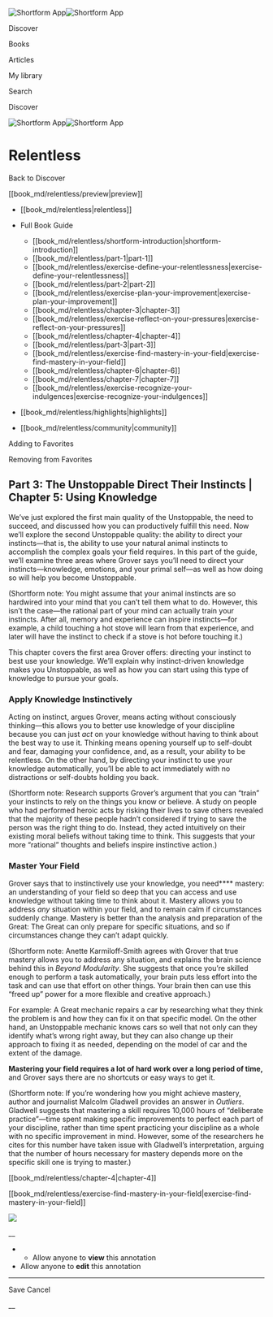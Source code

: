 ![Shortform App](/img/logo.36a2399e.svg)![Shortform App](/img/logo-dark.70c1b072.svg)

Discover

Books

Articles

My library

Search

Discover

![Shortform App](/img/logo.36a2399e.svg)![Shortform App](/img/logo-dark.70c1b072.svg)

# Relentless

Back to Discover

[[book_md/relentless/preview|preview]]

  * [[book_md/relentless|relentless]]
  * Full Book Guide

    * [[book_md/relentless/shortform-introduction|shortform-introduction]]
    * [[book_md/relentless/part-1|part-1]]
    * [[book_md/relentless/exercise-define-your-relentlessness|exercise-define-your-relentlessness]]
    * [[book_md/relentless/part-2|part-2]]
    * [[book_md/relentless/exercise-plan-your-improvement|exercise-plan-your-improvement]]
    * [[book_md/relentless/chapter-3|chapter-3]]
    * [[book_md/relentless/exercise-reflect-on-your-pressures|exercise-reflect-on-your-pressures]]
    * [[book_md/relentless/chapter-4|chapter-4]]
    * [[book_md/relentless/part-3|part-3]]
    * [[book_md/relentless/exercise-find-mastery-in-your-field|exercise-find-mastery-in-your-field]]
    * [[book_md/relentless/chapter-6|chapter-6]]
    * [[book_md/relentless/chapter-7|chapter-7]]
    * [[book_md/relentless/exercise-recognize-your-indulgences|exercise-recognize-your-indulgences]]
  * [[book_md/relentless/highlights|highlights]]
  * [[book_md/relentless/community|community]]



Adding to Favorites 

Removing from Favorites 

## Part 3: The Unstoppable Direct Their Instincts | Chapter 5: Using Knowledge

We’ve just explored the first main quality of the Unstoppable, the need to succeed, and discussed how you can productively fulfill this need. Now we’ll explore the second Unstoppable quality: the ability to direct your instincts—that is, the ability to use your natural animal instincts to accomplish the complex goals your field requires. In this part of the guide, we’ll examine three areas where Grover says you’ll need to direct your instincts—knowledge, emotions, and your primal self—as well as how doing so will help you become Unstoppable.

(Shortform note: You might assume that your animal instincts are so hardwired into your mind that you can’t tell them what to do. However, this isn’t the case—the rational part of your mind can actually train your instincts. After all, memory and experience can inspire instincts—for example, a child touching a hot stove will learn from that experience, and later will have the instinct to check if a stove is hot before touching it.)

This chapter covers the first area Grover offers: directing your instinct to best use your knowledge. We’ll explain why instinct-driven knowledge makes you Unstoppable, as well as how you can start using this type of knowledge to pursue your goals.

### Apply Knowledge Instinctively

Acting on instinct, argues Grover, means acting without consciously thinking—this allows you to better use knowledge of your discipline because you can just _act_ on your knowledge without having to think about the best way to use it. Thinking means opening yourself up to self-doubt and fear, damaging your confidence, and, as a result, your ability to be relentless. On the other hand, by directing your instinct to use your knowledge automatically, you’ll be able to act immediately with no distractions or self-doubts holding you back.

(Shortform note: Research supports Grover’s argument that you can “train” your instincts to rely on the things you know or believe. A study on people who had performed heroic acts by risking their lives to save others revealed that the majority of these people hadn’t considered if trying to save the person was the right thing to do. Instead, they acted intuitively on their existing moral beliefs without taking time to think. This suggests that your more “rational” thoughts and beliefs inspire instinctive action.)

### Master Your Field

Grover says that to instinctively use your knowledge, you need**** mastery: an understanding of your field so deep that you can access and use knowledge without taking time to think about it. Mastery allows you to address _any_ situation within your field, and to remain calm if circumstances suddenly change. Mastery is better than the analysis and preparation of the Great: The Great can only prepare for specific situations, and so if circumstances change they can’t adapt quickly.

(Shortform note: Anette Karmiloff-Smith agrees with Grover that true mastery allows you to address any situation, and explains the brain science behind this in _Beyond Modularity_. She suggests that once you’re skilled enough to perform a task automatically, your brain puts less effort into the task and can use that effort on other things. Your brain then can use this “freed up” power for a more flexible and creative approach.)

For example: A Great mechanic repairs a car by researching what they think the problem is and how they can fix it on that specific model. On the other hand, an Unstoppable mechanic knows cars so well that not only can they identify what’s wrong right away, but they can also change up their approach to fixing it as needed, depending on the model of car and the extent of the damage.

**Mastering your field requires a lot of hard work over a long period of time,** and Grover says there are no shortcuts or easy ways to get it.

(Shortform note: If you’re wondering how you might achieve mastery, author and journalist Malcolm Gladwell provides an answer in _Outliers_. Gladwell suggests that mastering a skill requires 10,000 hours of “deliberate practice”—time spent making specific improvements to perfect each part of your discipline, rather than time spent practicing your discipline as a whole with no specific improvement in mind. However, some of the researchers he cites for this number have taken issue with Gladwell’s interpretation, arguing that the number of hours necessary for mastery depends more on the specific skill one is trying to master.)

[[book_md/relentless/chapter-4|chapter-4]]

[[book_md/relentless/exercise-find-mastery-in-your-field|exercise-find-mastery-in-your-field]]

![](https://bat.bing.com/action/0?ti=56018282&Ver=2&mid=31ae1fdf-cce2-412e-88ea-89bbe0a0deb9&sid=f30c5e70639211ee87d33f0876d93783&vid=f30c9700639211eeb3a75d830392c94f&vids=0&msclkid=N&pi=0&lg=en-US&sw=800&sh=600&sc=24&nwd=1&tl=Shortform%20%7C%20Book&p=https%3A%2F%2Fwww.shortform.com%2Fapp%2Fbook%2Frelentless%2Fpart-3&r=&lt=381&evt=pageLoad&sv=1&rn=32903)

__

  *   * Allow anyone to **view** this annotation
  * Allow anyone to **edit** this annotation



* * *

Save Cancel

__



